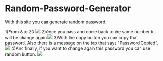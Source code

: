 # Random-Password-Generator
 
 With this site you can generate random password.

1)From 8 to 20 
<img    src="https://user-images.githubusercontent.com/44909951/113452052-ec016e80-940b-11eb-9f36-0c9cc0af151a.png">
2)Once you pass and come back to the same number it will be change again
<img    src="https://user-images.githubusercontent.com/44909951/113452463-b27d3300-940c-11eb-9401-ff3dd3699539.png">
3)With the copy button you can copy that password. Also there is a message on the top that says "Password Copied".
<img    src="https://user-images.githubusercontent.com/44909951/113452471-b6a95080-940c-11eb-954b-207b0e082a17.png">
4)And finally, if you want to change again this password you can use random button.
<img    src="https://user-images.githubusercontent.com/44909951/113452479-b90baa80-940c-11eb-91ee-5e489b6d0773.png">
